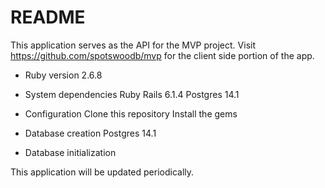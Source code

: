 # README

This application serves as the API for the MVP project. 
Visit https://github.com/spotswoodb/mvp for the client side portion of the app.



* Ruby version
2.6.8

* System dependencies
Ruby
Rails 6.1.4
Postgres 14.1

* Configuration
Clone this repository
Install the gems

* Database creation
Postgres 14.1

* Database initialization

This application will be updated periodically.
